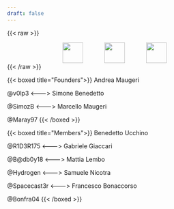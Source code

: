 ```yaml
---
draft: false
---
```


{{< raw >}}
<div style="display: flex; justify-content: center; column-gap: 50px">
    <a href="https://github.com/naslabsec">
        <img src="/img/contacts/github.png" style="width: 48px;" />
    </a>
    <a href="https://ctftime.org/team/199725">
        <img src="/img/contacts/ctftime.png" style="width: 48px;" />
    </a>
    <a href="mailto:naslabsec@gmail.com">
        <img src="/img/contacts/email.png" style="width: 48px;" />
    </a>
</div>
{{< /raw >}}

{{< boxed title="Founders">}}
Andrea Maugeri

@v0lp3
<--->
Simone Benedetto

@SimozB
<--->
Marcello Maugeri

@Maray97
{{< /boxed >}}

{{< boxed title="Members">}}
Benedetto Ucchino

@R1D3R175
<--->
Gabriele Giaccari

@B@db0y18
<--->
Mattia Lembo

@Hydrogen
<--->
Samuele Nicotra

@Spacecast3r
<--->
Francesco Bonaccorso

@Bonfra04
{{< /boxed >}}
